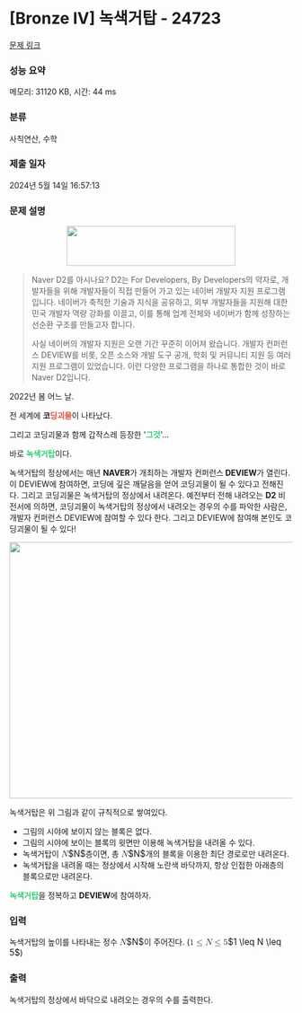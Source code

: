 # [Bronze IV] 녹색거탑 - 24723 

[문제 링크](https://www.acmicpc.net/problem/24723) 

### 성능 요약

메모리: 31120 KB, 시간: 44 ms

### 분류

사칙연산, 수학

### 제출 일자

2024년 5월 14일 16:57:13

### 문제 설명

<p style="text-align: center;"><img alt="" src="https://upload.acmicpc.net/d90f56a3-1cd2-4389-a352-3049748c8dad/-/preview/" style="height: 71px; width: 300px;"></p>

<blockquote>
<p>Naver D2를 아시나요? D2는 For Developers, By Developers의 약자로, 개발자들을 위해 개발자들이 직접 만들어 가고 있는 네이버 개발자 지원 프로그램입니다. 네이버가 축적한 기술과 지식을 공유하고, 외부 개발자들을 지원해 대한민국 개발자 역량 강화를 이끌고, 이를 통해 업계 전체와 네이버가 함께 성장하는 선순환 구조를 만들고자 합니다.</p>

<p>사실 네이버의 개발자 지원은 오랜 기간 꾸준히 이어져 왔습니다. 개발자 컨퍼런스 DEVIEW를 비롯, 오픈 소스와 개발 도구 공개, 학회 및 커뮤니티 지원 등 여러 지원 프로그램이 있었습니다. 이런 다양한 프로그램을 하나로 통합한 것이 바로 Naver D2입니다.</p>
</blockquote>

<p>2022년 봄 어느 날.</p>

<p>전 세계에 <strong>코<span style="color:#e74c3c;">딩괴물</span></strong>이 나타났다.</p>

<p>그리고 코딩괴물과 함께 갑작스레 등장한 '<span style="color:#2ecc71;"><strong>그것</strong></span>'...</p>

<p>바로 <strong><span style="color:#2ecc71;">녹색거탑</span></strong>이다.</p>

<p>녹색거탑의 정상에서는 매년 <strong>NAVER</strong>가 개최하는 개발자 컨퍼런스<strong> DEVIEW</strong>가 열린다. 이 DEVIEW에 참여하면, 코딩에 깊은 깨달음을 얻어 코딩괴물이 될 수 있다고 전해진다. 그리고 코딩괴물은 녹색거탑의 정상에서 내려온다. 예전부터 전해 내려오는 <strong>D2</strong> 비전서에 의하면, 코딩괴물이 녹색거탑의 정상에서 내려오는 경우의 수를 파악한 사람은, 개발자 컨퍼런스<strong> </strong>DEVIEW에 참여할 수 있다 한다. 그리고 DEVIEW에 참여해 본인도 코딩괴물이 될 수 있다!</p>

<p style="text-align: center;"><img alt="" src="https://upload.acmicpc.net/db58c1ff-9dcd-4f53-8401-b66d74adcc66/-/preview/" style="width: 600px; height: 457px;"></p>

<p>녹색거탑은 위 그림과 같이 규칙적으로 쌓여있다.</p>

<ul>
	<li>그림의 시야에 보이지 않는 블록은 없다.</li>
	<li>그림의 시야에 보이는 블록의 윗면만 이용해 녹색거탑을 내려올 수 있다.</li>
	<li>녹색거탑이 <mjx-container class="MathJax" jax="CHTML" style="font-size: 109%; position: relative;"><mjx-math class="MJX-TEX" aria-hidden="true"><mjx-mi class="mjx-i"><mjx-c class="mjx-c1D441 TEX-I"></mjx-c></mjx-mi></mjx-math><mjx-assistive-mml unselectable="on" display="inline"><math xmlns="http://www.w3.org/1998/Math/MathML"><mi>N</mi></math></mjx-assistive-mml><span aria-hidden="true" class="no-mathjax mjx-copytext">$N$</span></mjx-container>층이면, 총 <mjx-container class="MathJax" jax="CHTML" style="font-size: 109%; position: relative;"><mjx-math class="MJX-TEX" aria-hidden="true"><mjx-mi class="mjx-i"><mjx-c class="mjx-c1D441 TEX-I"></mjx-c></mjx-mi></mjx-math><mjx-assistive-mml unselectable="on" display="inline"><math xmlns="http://www.w3.org/1998/Math/MathML"><mi>N</mi></math></mjx-assistive-mml><span aria-hidden="true" class="no-mathjax mjx-copytext">$N$</span></mjx-container>개의 블록을 이용한 최단 경로로만 내려온다.</li>
	<li>녹색거탑을 내려올 때는 정상에서 시작해 노란색 바닥까지, 항상 인접한 아래층의 블록으로만 내려온다.</li>
</ul>

<p><span style="color:#2ecc71;"><strong>녹색거탑</strong></span>을 정복하고 <strong>DEVIEW</strong>에 참여하자.</p>

### 입력 

 <p>녹색거탑의 높이를 나타내는 정수 <mjx-container class="MathJax" jax="CHTML" style="font-size: 109%; position: relative;"><mjx-math class="MJX-TEX" aria-hidden="true"><mjx-mi class="mjx-i"><mjx-c class="mjx-c1D441 TEX-I"></mjx-c></mjx-mi></mjx-math><mjx-assistive-mml unselectable="on" display="inline"><math xmlns="http://www.w3.org/1998/Math/MathML"><mi>N</mi></math></mjx-assistive-mml><span aria-hidden="true" class="no-mathjax mjx-copytext">$N$</span></mjx-container>이 주어진다. (<mjx-container class="MathJax" jax="CHTML" style="font-size: 109%; position: relative;"><mjx-math class="MJX-TEX" aria-hidden="true"><mjx-mn class="mjx-n"><mjx-c class="mjx-c31"></mjx-c></mjx-mn><mjx-mo class="mjx-n" space="4"><mjx-c class="mjx-c2264"></mjx-c></mjx-mo><mjx-mi class="mjx-i" space="4"><mjx-c class="mjx-c1D441 TEX-I"></mjx-c></mjx-mi><mjx-mo class="mjx-n" space="4"><mjx-c class="mjx-c2264"></mjx-c></mjx-mo><mjx-mn class="mjx-n" space="4"><mjx-c class="mjx-c35"></mjx-c></mjx-mn></mjx-math><mjx-assistive-mml unselectable="on" display="inline"><math xmlns="http://www.w3.org/1998/Math/MathML"><mn>1</mn><mo>≤</mo><mi>N</mi><mo>≤</mo><mn>5</mn></math></mjx-assistive-mml><span aria-hidden="true" class="no-mathjax mjx-copytext">$1 \leq N \leq 5$</span></mjx-container>)</p>

### 출력 

 <p>녹색거탑의 정상에서 바닥으로 내려오는 경우의 수를 출력한다.</p>


